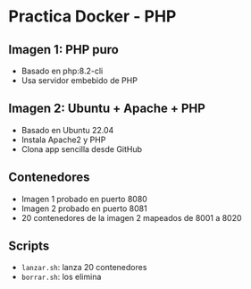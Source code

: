 # Practica Docker - PHP

## Imagen 1: PHP puro
- Basado en php:8.2-cli
- Usa servidor embebido de PHP

## Imagen 2: Ubuntu + Apache + PHP
- Basado en Ubuntu 22.04
- Instala Apache2 y PHP
- Clona app sencilla desde GitHub

## Contenedores
- Imagen 1 probado en puerto 8080
- Imagen 2 probado en puerto 8081
- 20 contenedores de la imagen 2 mapeados de 8001 a 8020

## Scripts
- `lanzar.sh`: lanza 20 contenedores
- `borrar.sh`: los elimina

